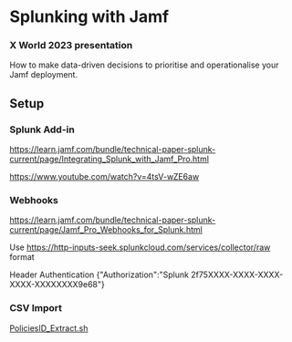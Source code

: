 # Splunking with Jamf
### X World 2023 presentation

How to make data-driven decisions to prioritise and operationalise your Jamf deployment.

## Setup

### Splunk Add-in

https://learn.jamf.com/bundle/technical-paper-splunk-current/page/Integrating_Splunk_with_Jamf_Pro.html

https://www.youtube.com/watch?v=4tsV-wZE6aw

### Webhooks

https://learn.jamf.com/bundle/technical-paper-splunk-current/page/Jamf_Pro_Webhooks_for_Splunk.html

Use https://http-inputs-seek.splunkcloud.com/services/collector/raw format

Header Authentication {"Authorization":"Splunk 2f75XXXX-XXXX-XXXX-XXXX-XXXXXXXX9e68"}

### CSV Import

[PoliciesID_Extract.sh
](https://github.com/ooftee/Splunking_with_Jamf/blob/main/PoliciesID_Extract.sh)

